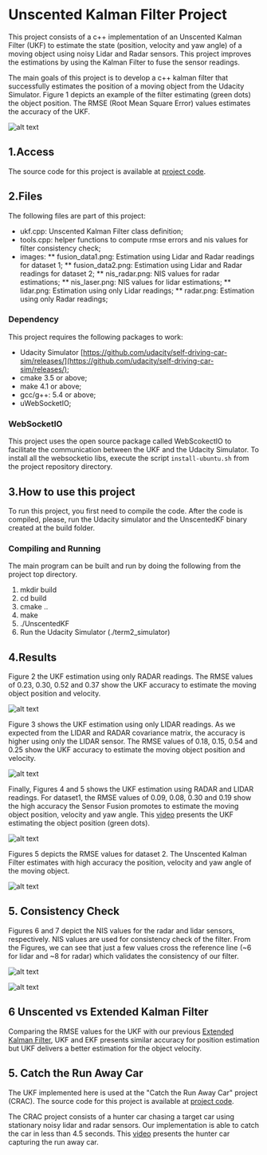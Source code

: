 # Unscented Kalman Filter Project

This project consists of a c++ implementation of an Unscented Kalman Filter (UKF) to estimate the state (position, velocity and yaw angle) of a moving object using noisy Lidar and Radar sensors. This project improves the estimations by using the Kalman Filter to fuse the sensor readings. 

The main goals of this project is to develop a c++ kalman filter that successfully estimates the position of a moving object from the Udacity Simulator. Figure 1 depicts an example of the filter estimating (green dots) the object position. The RMSE (Root Mean Square Error) values estimates the accuracy of the UKF.

![alt text][image1]

[//]: # (Image References)

[image1]: images/fusion_data1.png "Fusion Sensor Estimation"
[image2]: images/fusion_data2.png "Fusion Sensor Estimation"
[image3]: images/nis_radar.png "RADAR NIS Values"
[image4]: images/nis_laser.png "LIDAR NIS Values"
[image5]: images/radar.png "Radar Sensor Estimation"
[image6]: images/lidar.png "Lidar Sensor Estimation"

## 1.Access 

The source code for this project is available at [project code](https://github.com/otomata/CarND-Unscented-Kalman-Filter-Project).

## 2.Files

The following files are part of this project: 
* ukf.cpp:   Unscented Kalman Filter class definition;
* tools.cpp:       helper functions to compute rmse errors and nis values for filter consistency check;
* images: 
** fusion_data1.png:  Estimation using Lidar and Radar readings for dataset 1;
** fusion_data2.png:  Estimation using Lidar and Radar readings for dataset 2;
** nis_radar.png:  NIS values for radar estimations;
** nis_laser.png:  NIS values for lidar estimations;
** lidar.png:    Estimation using only Lidar readings;
** radar.png: Estimation using only Radar readings;

### Dependency

This project requires the following packages to work:
* Udacity Simulator [https://github.com/udacity/self-driving-car-sim/releases/](https://github.com/udacity/self-driving-car-sim/releases/);
* cmake 3.5 or above;
* make 4.1 or above;
* gcc/g++: 5.4 or above;
* uWebSocketIO;

### WebSocketIO

This project uses the open source package called WebScokectIO to facilitate the communication between the UKF and the Udacity Simulator. To install all the websocketio libs, execute the script ``install-ubuntu.sh`` from the project repository directory.

## 3.How to use this project

To run this project, you first need to compile the code. After the code is compiled, please, run the Udacity simulator and the UnscentedKF binary created at the build folder.

### Compiling and Running

The main program can be built and run by doing the following from the project top directory.

1. mkdir build
2. cd build
3. cmake ..
4. make
5. ./UnscentedKF
6. Run the Udacity Simulator (./term2_simulator)

## 4.Results


Figure 2 the UKF estimation using only RADAR readings. The RMSE values of 0.23, 0.30, 0.52 and 0.37 show the UKF accuracy to estimate the moving object position and velocity. 

![alt text][image5]


Figure 3 shows the UKF estimation using only LIDAR readings. As we expected from the LIDAR and RADAR covariance matrix, the accuracy is higher using only the LIDAR sensor. The RMSE values of 0.18, 0.15, 0.54 and 0.25 show the UKF accuracy to estimate the moving object position and velocity. 

![alt text][image6]

Finally, Figures 4 and 5 shows the UKF estimation using RADAR and LIDAR readings. For dataset1, the RMSE values of 0.09, 0.08, 0.30 and 0.19 show the high accuracy the Sensor Fusion promotes to estimate the moving object position, velocity and yaw angle. This [video](https://raw.githubusercontent.com/otomata/CarND-Unscented-Kalman-Filter-Project/master/images/fused.mp4) presents the UKF estimating the object position (green dots).

![alt text][image1]

Figures 5 depicts the RMSE values for dataset 2. The Unscented Kalman Filter estimates with high accuracy the position, velocity and yaw angle of the moving object.

![alt text][image2]

## 5. Consistency Check

Figures 6 and 7 depict the NIS values for the radar and lidar sensors, respectively. NIS values are used for consistency check of the filter. From the Figures, we can see that just a few values cross the reference line (~6 for lidar and ~8 for radar) which validates the consistency of our filter. 

![alt text][image3]

![alt text][image4]

## 6 Unscented vs Extended Kalman Filter

Comparing the RMSE values for the UKF with our previous [Extended Kalman Filter](https://github.com/otomata/CarND-Extended-Kalman-Filter-Project), UKF and EKF presents similar accuracy for position estimation but UKF delivers a better estimation for the object velocity. 

## 5. Catch the Run Away Car

The UKF implemented here is used at the "Catch the Run Away Car" project (CRAC). The source code for this project is available at [project code](https://github.com/otomata/CarND-Catch-Run-Away-Car-UKF). 

The CRAC project consists of a hunter car chasing a target car using stationary noisy lidar and radar sensors. Our implementation is able to catch the car in less than 4.5 seconds. This [video](https://raw.githubusercontent.com/otomata/CarND-Unscented-Kalman-Filter-Project/master/images/catch_car.mp4) presents the hunter car capturing the run away car.





